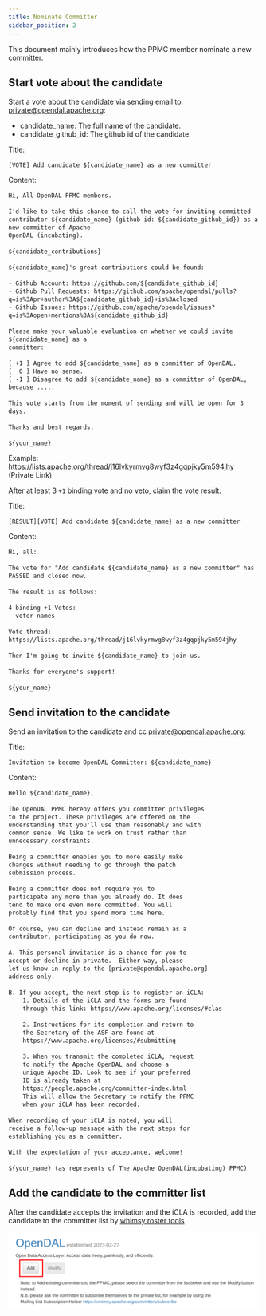 ```yaml
---
title: Nominate Committer
sidebar_position: 2
---
```


This document mainly introduces how the PPMC member nominate a new committer.

## Start vote about the candidate

Start a vote about the candidate via sending email to: <private@opendal.apache.org>:

- candidate_name: The full name of the candidate.
- candidate_github_id: The github id of the candidate.

Title:

```
[VOTE] Add candidate ${candidate_name} as a new committer
```

Content:

```
Hi, All OpenDAL PPMC members.
  
I'd like to take this chance to call the vote for inviting committed
contributor ${candidate_name} (github id: ${candidate_github_id}) as a new committer of Apache 
OpenDAL (incubating).

${candidate_contributions}

${candidate_name}'s great contributions could be found:

- Github Account: https://github.com/${candidate_github_id}
- Github Pull Requests: https://github.com/apache/opendal/pulls?q=is%3Apr+author%3A${candidate_github_id}+is%3Aclosed
- Github Issues: https://github.com/apache/opendal/issues?q=is%3Aopen+mentions%3A${candidate_github_id}

Please make your valuable evaluation on whether we could invite ${candidate_name} as a
committer:

[ +1 ] Agree to add ${candidate_name} as a committer of OpenDAL.
[  0 ] Have no sense.
[ -1 ] Disagree to add ${candidate_name} as a committer of OpenDAL, because .....

This vote starts from the moment of sending and will be open for 3 days.
 
Thanks and best regards,

${your_name}
```

Example: <https://lists.apache.org/thread/j16lvkyrmvg8wyf3z4gqpjky5m594jhy> (Private Link)

After at least 3 `+1` binding vote and no veto, claim the vote result:

Title:

```
[RESULT][VOTE] Add candidate ${candidate_name} as a new committer
```

Content:

```
Hi, all:

The vote for "Add candidate ${candidate_name} as a new committer" has PASSED and closed now.

The result is as follows:

4 binding +1 Votes:
- voter names

Vote thread: https://lists.apache.org/thread/j16lvkyrmvg8wyf3z4gqpjky5m594jhy

Then I'm going to invite ${candidate_name} to join us.

Thanks for everyone's support!

${your_name}
```

## Send invitation to the candidate

Send an invitation to the candidate and cc <private@opendal.apache.org>:

Title:

```
Invitation to become OpenDAL Committer: ${candidate_name}
```

Content:

```
Hello ${candidate_name},

The OpenDAL PPMC hereby offers you committer privileges
to the project. These privileges are offered on the
understanding that you'll use them reasonably and with
common sense. We like to work on trust rather than
unnecessary constraints. 

Being a committer enables you to more easily make 
changes without needing to go through the patch 
submission process.

Being a committer does not require you to 
participate any more than you already do. It does 
tend to make one even more committed. You will 
probably find that you spend more time here.

Of course, you can decline and instead remain as a 
contributor, participating as you do now.

A. This personal invitation is a chance for you to 
accept or decline in private.  Either way, please 
let us know in reply to the [private@opendal.apache.org] 
address only.

B. If you accept, the next step is to register an iCLA:
    1. Details of the iCLA and the forms are found 
    through this link: https://www.apache.org/licenses/#clas

    2. Instructions for its completion and return to 
    the Secretary of the ASF are found at
    https://www.apache.org/licenses/#submitting

    3. When you transmit the completed iCLA, request 
    to notify the Apache OpenDAL and choose a 
    unique Apache ID. Look to see if your preferred 
    ID is already taken at 
    https://people.apache.org/committer-index.html
    This will allow the Secretary to notify the PPMC 
    when your iCLA has been recorded.

When recording of your iCLA is noted, you will 
receive a follow-up message with the next steps for 
establishing you as a committer.

With the expectation of your acceptance, welcome!

${your_name} (as represents of The Apache OpenDAL(incubating) PPMC)
```

## Add the candidate to the committer list

After the candidate accepts the invitation and the iCLA is recorded, add the candidate to the committer list by [whimsy roster tools](https://whimsy.apache.org/roster/ppmc/opendal)

![](roster-add-committer.png)
